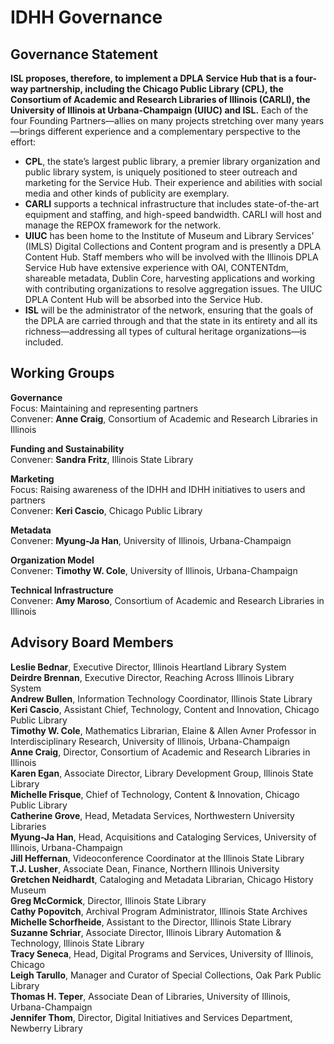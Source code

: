 # IDHH Governance

## Governance Statement

**ISL proposes, therefore, to implement a DPLA Service Hub that is a four-way partnership, including the Chicago Public Library (CPL), the Consortium of Academic and Research Libraries of Illinois (CARLI), the University of Illinois at Urbana-Champaign (UIUC) and ISL.** Each of the four Founding Partners—allies on many projects stretching over many years—brings different experience and a complementary perspective to the effort:
- **CPL**, the state’s largest public library, a premier library organization and public library system, is uniquely positioned to steer outreach and marketing for the Service Hub. Their experience and abilities with social media and other kinds of publicity are exemplary.
- **CARLI** supports a technical infrastructure that includes state-of-the-art equipment and staffing, and high-speed bandwidth. CARLI will host and manage the REPOX framework for the network.
- **UIUC** has been home to the Institute of Museum and Library Services’ (IMLS) Digital Collections and Content program and is presently a DPLA Content Hub. Staff members who will be involved with the Illinois DPLA Service Hub have extensive experience with OAI, CONTENTdm, shareable metadata, Dublin Core, harvesting applications and working with contributing organizations to resolve aggregation issues. The UIUC DPLA Content Hub will be absorbed into the Service Hub.
- **ISL** will be the administrator of the network, ensuring that the goals of the DPLA are carried through and that the state in its entirety and all its richness—addressing all types of cultural heritage organizations—is included.

## Working Groups

**Governance**  
Focus: Maintaining and representing partners  
Convener: **Anne Craig**, Consortium of Academic and Research Libraries in Illinois

**Funding and Sustainability**  
Convener: **Sandra Fritz**, Illinois State Library

**Marketing**  
Focus: Raising awareness of the IDHH and IDHH initiatives to users and partners  
Convener: **Keri Cascio**, Chicago Public Library

**Metadata**  
Convener: **Myung-Ja Han**, University of Illinois, Urbana-Champaign

**Organization Model**  
Convener: **Timothy W. Cole**, University of Illinois, Urbana-Champaign

**Technical Infrastructure**  
Convener: **Amy Maroso**, Consortium of Academic and Research Libraries in Illinois

## Advisory Board Members

**Leslie Bednar**, Executive Director, Illinois Heartland Library System  
**Deirdre Brennan**, Executive Director, Reaching Across Illinois Library System  
**Andrew Bullen**, Information Technology Coordinator, Illinois State Library  
**Keri Cascio**, Assistant Chief, Technology, Content and Innovation, Chicago Public Library  
**Timothy W. Cole**, Mathematics Librarian, Elaine & Allen Avner Professor in Interdisciplinary Research, University of Illinois, Urbana-Champaign  
**Anne Craig**, Director, Consortium of Academic and Research Libraries in Illinois  
**Karen Egan**, Associate Director, Library Development Group, Illinois State Library  
**Michelle Frisque**, Chief of Technology, Content & Innovation, Chicago Public Library  
**Catherine Grove**, Head, Metadata Services, Northwestern University Libraries  
**Myung-Ja Han**, Head, Acquisitions and Cataloging Services, University of Illinois, Urbana-Champaign  
**Jill Heffernan**, Videoconference Coordinator at the Illinois State Library  
**T.J. Lusher**, Associate Dean, Finance, Northern Illinois University  
**Gretchen Neidhardt**, Cataloging and Metadata Librarian, Chicago History Museum  
**Greg McCormick**, Director, Illinois State Library  
**Cathy Popovitch**, Archival Program Administrator, Illinois State Archives  
**Michelle Schorfheide**, Assistant to the Director, Illinois State Library  
**Suzanne Schriar**, Associate Director, Illinois Library Automation & Technology, Illinois State Library  
**Tracy Seneca**, Head, Digital Programs and Services, University of Illinois, Chicago  
**Leigh Tarullo**, Manager and Curator of Special Collections, Oak Park Public Library  
**Thomas H. Teper**, Associate Dean of Libraries, University of Illinois, Urbana-Champaign  
**Jennifer Thom**, Director, Digital Initiatives and Services Department, Newberry Library
